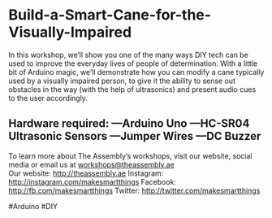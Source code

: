 # Build-a-Smart-Cane-for-the-Visually-Impaired

In this workshop, we’ll show you one of the many ways DIY tech can be used to improve the everyday lives of people of determination. With a little bit of Arduino magic, we’ll demonstrate how you can modify a cane typically used by a visually impaired person, to give it the ability to sense out obstacles in the way (with the help of ultrasonics) and present audio cues to the user accordingly.  

Hardware required: —Arduino Uno —HC-SR04 Ultrasonic Sensors —Jumper Wires —DC Buzzer  
-----------------------------------------  

To learn more about The Assembly’s workshops, visit our website, social media or email us at workshops@theassembly.ae  
Our website: http://theassembly.ae Instagram: http://instagram.com/makesmartthings Facebook: http://fb.com/makesmartthings Twitter: http://twitter.com/makesmartthings 

#Arduino #DIY
